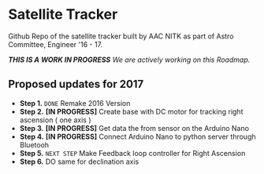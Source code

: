 Satellite Tracker
======

Github Repo of the satellite tracker built by AAC NITK as part of Astro Committee, Engineer '16 - 17.

_**THIS IS A WORK IN PROGRESS** We are actively working on this Roadmap._

## Proposed updates for 2017

* **Step 1.** `DONE` Remake 2016 Version  
* **Step 2.** **[IN PROGRESS]** Create base with DC motor for tracking right ascension ( one axis ) 
* **Step 3.** **[IN PROGRESS]** Get data the from sensor on the Arduino Nano
* **Step 4.** **[IN PROGRESS]** Connect Arduino Nano to python server through Bluetooh
* **Step 5.** `NEXT STEP` Make Feedback loop controller for Right Ascension
* **Step 6.** DO same for declination axis
